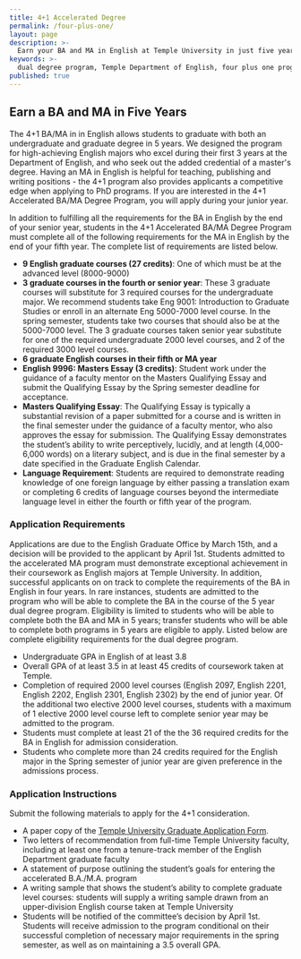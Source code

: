 ```yaml
---
title: 4+1 Accelerated Degree
permalink: /four-plus-one/
layout: page
description: >-
  Earn your BA and MA in English at Temple University in just five years. Gain a competitive edge in the job market and in PhD admissions.
keywords: >-
  dual degree program, Temple Department of English, four plus one program
published: true
---
```

## Earn a BA and MA in Five Years
The 4+1 BA/MA in in English allows students to graduate with both an undergraduate and graduate degree in 5 years. We designed the program for high-achieving English majors who excel during their first 3 years at the Department of English, and who seek out the added credential of a master's degree. Having an MA in English is helpful for teaching, publishing and writing positions - the 4+1 program also provides applicants a competitive edge when applying to PhD programs. If you are interested in the 4+1 Accelerated BA/MA Degree Program, you will apply during your junior year.

In addition to fulfilling all the requirements for the BA in English by the end of your senior year, students in the 4+1 Accelerated BA/MA Degree Program must complete all of the following requirements for the MA in English by the end of your fifth year. The complete list of requirements are listed below.

- **9 English graduate courses (27 credits)**: One of which must be at the advanced level (8000-9000)
- **3 graduate courses in the fourth or senior year**: These 3 graduate courses will substitute for 3 required courses for the undergraduate major. We recommend students take Eng 9001: Introduction to Graduate Studies or enroll in an alternate Eng 5000-7000 level course. In the spring semester, students take two courses that should also be at the 5000-7000 level. The 3 graduate courses taken senior year substitute for one of the required undergraduate 2000 level courses, and 2 of the required 3000 level courses.
- **6 graduate English courses in their fifth or MA year**
- **English 9996: Masters Essay (3 credits)**: Student work under the guidance of a faculty mentor on the Masters Qualifying Essay and submit the Qualifying Essay by the Spring semester deadline for acceptance.
- **Masters Qualifying Essay**: The Qualifying Essay is typically a substantial revision of a paper submitted for a course and is written in the final semester under the guidance of a faculty mentor, who also approves the essay for submission. The Qualifying Essay demonstrates the student’s ability to write perceptively, lucidly, and at length (4,000-6,000 words) on a literary subject, and is due in the final semester by a date specified in the Graduate English Calendar.
- **Language Requirement**: Students are required to demonstrate reading knowledge of one foreign language by either passing a translation exam or completing 6 credits of language courses beyond the intermediate language level in either the fourth or fifth year of the program.

### Application Requirements
Applications are due to the English Graduate Office by March 15th, and a decision will be provided to the applicant by April 1st. Students admitted to the accelerated MA program must demonstrate exceptional achievement in their coursework as English majors at Temple University. In addition, successful applicants on on track to complete the requirements of the BA in English in four years. In rare instances, students are admitted to the program who will be able to complete the BA in the course of the 5 year dual degree program. Eligibility is limited to students who will be able to complete both the BA and MA in 5 years; transfer students who will be able to complete both programs in 5 years are eligible to apply. Listed below are complete eligibility requirements for the dual degree program.

- Undergraduate GPA in English of at least 3.8
- Overall GPA of at least 3.5 in at least 45 credits of coursework taken at Temple.
- Completion of required 2000 level courses (English 2097, English 2201, English 2202, English 2301, English 2302) by the end of junior year. Of the additional two elective 2000 level courses, students with a maximum of 1 elective 2000 level course left to complete senior year may be admitted to the program.
- Students must complete at least 21 of the the 36 required credits for the BA in English for admission consideration.
- Students who complete more than 24 credits required for the English major in the Spring semester of junior year are given preference in the admissions process.

### Application Instructions
Submit the following materials to apply for the 4+1 consideration.

- A paper copy of the [Temple University Graduate Application Form](https://prd-wlssb.temple.edu/prod8/bwskalog.P_DispLoginNon).
- Two letters of recommendation from full-time Temple University faculty, including at least one from a tenure-track member of the English Department graduate faculty
- A statement of purpose outlining the student’s goals for entering the accelerated B.A./M.A. program
- A writing sample that shows the student’s ability to complete graduate level courses: students will supply a writing sample drawn from an upper-division English course taken at Temple University
- Students will be notified of the committee’s decision by April 1st. Students will receive admission to the program conditional on their successful completion of necessary major requirements in the spring semester, as well as on maintaining a 3.5 overall GPA.

